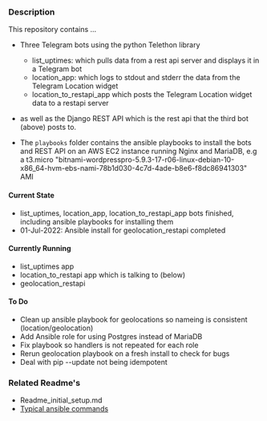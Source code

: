 ### Description
This repository contains ...
* Three Telegram bots using the python Telethon library
    * list_uptimes: which pulls data from a rest api server and displays it in a Telegram bot
    * location_app: which logs to stdout and stderr the data from the Telegram Location widget
    * location_to_restapi_app which posts the Telegram Location widget data to a restapi server

* as well as the  Django REST API which is the rest api that the third bot (above) posts to.

* The `playbooks` folder contains the ansible playbooks to install the bots and REST API on an
AWS EC2 instance running Nginx and MariaDB, e.g a t3.micro "bitnami-wordpresspro-5.9.3-17-r06-linux-debian-10-x86_64-hvm-ebs-nami-78b1d030-4c7d-4ade-b8e6-f8dc86941303" AMI

#### Current State
* list_uptimes, location_app, location_to_restapi_app bots finished, including ansible playbooks for installing them
* 01-Jul-2022: Ansible install for geolocation_restapi completed

#### Currently Running
* list_uptimes app
* location_to_restapi app which is talking to (below)
* geolocation_restapi

#### To Do
* Clean up ansible playbook for geolocations so nameing is consistent (location/geolocation)
* Add Ansible role for using Postgres instead of MariaDB 
* Fix playbook so handlers is not repeated for each role
* Rerun geolocation playbook on a fresh install to check for bugs
* Deal with pip --update not being idempotent

### Related Readme's
* Readme_initial_setup.md
* [Typical ansible commands](https://github.com/johnedstone/telegram-telethon/tree/main/ansible_playbook)

<!---
# vim: ai et ts=4 sw=4 sts=4 nu
-->
